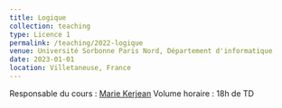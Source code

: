 ```yaml
---
title: Logique
collection: teaching
type: Licence 1
permalink: /teaching/2022-logique
venue: Université Sorbonne Paris Nord, Département d'informatique
date: 2023-01-01
location: Villetaneuse, France
---
```

Responsable du cours : [Marie Kerjean](https://lipn.univ-paris13.fr/~kerjean/)
Volume horaire : 18h de TD
